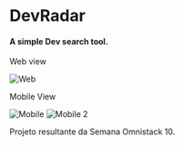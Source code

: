 # DevRadar
#### A simple Dev search tool.

Web view

![Web](https://i.imgur.com/nd6658Xl.jpg)


Mobile View

![Mobile](https://i.imgur.com/V6Y5k2ol.jpg)
![Mobile 2](https://i.imgur.com/wve14F2l.jpg)



Projeto resultante da Semana Omnistack 10.

